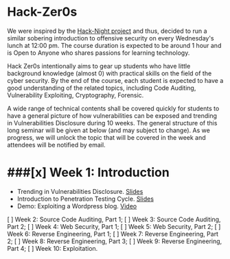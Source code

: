 # Hack-Zer0s

We were inspired by the [Hack-Night project](https://github.com/isislab/Hack-Night) and thus, decided to run a similar sobering introduction to offensive security on every Wednesday's lunch at 12:00 pm. The course duration is expected to be around 1 hour and is Open to Anyone who shares passions for learning technology.

Hack Zer0s intentionally aims to gear up students who have little background knowledge (almost 0) with practical skills on the field of the cyber security. By the end of the course, each student is expected to have a good understanding of the related topics, including Code Auditing, Vulnerability Exploiting, Cryptography, Forensic.

A wide range of technical contents shall be covered quickly for students to have a general picture of how vulnerabilities can be exposed and trending in Vulnerabilities Disclosure during 10 weeks. The general structure of this long seminar will be given at below (and may subject to change). As we progress, we will unlock the topic that will be covered in the week and attendees will be notified by email.

###[x] Week 1: Introduction 
====
* Trending in Vulnerabilities Disclosure. [Slides](http://slides.com/lala/deck/live#/)
* Introduction to Penetration Testing Cycle. [Slides](http://slides.com/lala/deck/live#/)
* Demo: Exploiting a Wordpress blog. [Video](https://www.youtube.com/watch?v=4FoBX1m8VFA&feature=youtu.be)

[ ] Week 2: Source Code Auditing, Part 1;
[ ] Week 3: Source Code Auditing, Part 2;
[ ] Week 4: Web Security, Part 1;
[ ] Week 5: Web Security, Part 2;
[ ] Week 6: Reverse Engineering, Part 1;
[ ] Week 7: Reverse Engineering, Part 2;
[ ] Week 8: Reverse Engineering, Part 3;
[ ] Week 9: Reverse Engineering, Part 4;
[ ] Week 10: Exploitation.
